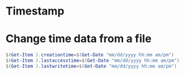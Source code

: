 # Timestamp


# Change time data from a file

```powershell
$(Get-Item ).creationtime=$(Get-Date "mm/dd/yyyy hh:mm am/pm")
$(Get-Item ).lastaccesstime=$(Get-Date "mm/dd/yyyy hh:mm am/pm")
$(Get-Item ).lastwritetime=$(Get-Date "mm/dd/yyyy hh:mm am/pm")
```